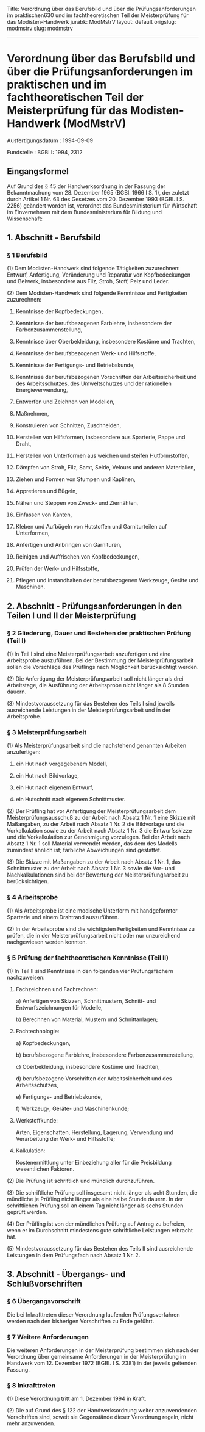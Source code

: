 Title: Verordnung über das Berufsbild und über die Prüfungsanforderungen im praktischen630
  und im fachtheoretischen Teil der Meisterprüfung für das Modisten-Handwerk
jurabk: ModMstrV
layout: default
origslug: modmstrv
slug: modmstrv

---

# Verordnung über das Berufsbild und über die Prüfungsanforderungen im praktischen und im fachtheoretischen Teil der Meisterprüfung für das Modisten-Handwerk (ModMstrV)

Ausfertigungsdatum
:   1994-09-09

Fundstelle
:   BGBl I: 1994, 2312



## Eingangsformel

Auf Grund des § 45 der Handwerksordnung in der Fassung der
Bekanntmachung vom 28. Dezember 1965 (BGBl. 1966 I S. 1), der zuletzt
durch Artikel 1 Nr. 63 des Gesetzes vom 20. Dezember 1993 (BGBl. I S.
2256) geändert worden ist, verordnet das Bundesministerium für
Wirtschaft im Einvernehmen mit dem Bundesministerium für Bildung und
Wissenschaft:


## 1. Abschnitt - Berufsbild



### § 1 Berufsbild

(1) Dem Modisten-Handwerk sind folgende Tätigkeiten zuzurechnen:
Entwurf, Anfertigung, Veränderung und Reparatur von Kopfbedeckungen
und Beiwerk, insbesondere aus Filz, Stroh, Stoff, Pelz und Leder.

(2) Dem Modisten-Handwerk sind folgende Kenntnisse und Fertigkeiten
zuzurechnen:

1.  Kenntnisse der Kopfbedeckungen,


2.  Kenntnisse der berufsbezogenen Farblehre, insbesondere der
    Farbenzusammenstellung,


3.  Kenntnisse über Oberbekleidung, insbesondere Kostüme und Trachten,


4.  Kenntnisse der berufsbezogenen Werk- und Hilfsstoffe,


5.  Kenntnisse der Fertigungs- und Betriebskunde,


6.  Kenntnisse der berufsbezogenen Vorschriften der Arbeitssicherheit und
    des Arbeitsschutzes, des Umweltschutzes und der rationellen
    Energieverwendung,


7.  Entwerfen und Zeichnen von Modellen,


8.  Maßnehmen,


9.  Konstruieren von Schnitten, Zuschneiden,


10. Herstellen von Hilfsformen, insbesondere aus Sparterie, Pappe und
    Draht,


11. Herstellen von Unterformen aus weichen und steifen Hutformstoffen,


12. Dämpfen von Stroh, Filz, Samt, Seide, Velours und anderen Materialien,


13. Ziehen und Formen von Stumpen und Kaplinen,


14. Appretieren und Bügeln,


15. Nähen und Steppen von Zweck- und Ziernähten,


16. Einfassen von Kanten,


17. Kleben und Aufbügeln von Hutstoffen und Garniturteilen auf
    Unterformen,


18. Anfertigen und Anbringen von Garnituren,


19. Reinigen und Auffrischen von Kopfbedeckungen,


20. Prüfen der Werk- und Hilfsstoffe,


21. Pflegen und Instandhalten der berufsbezogenen Werkzeuge, Geräte und
    Maschinen.





## 2. Abschnitt - Prüfungsanforderungen in den Teilen I und II der Meisterprüfung



### § 2 Gliederung, Dauer und Bestehen der praktischen Prüfung (Teil I)

(1) In Teil I sind eine Meisterprüfungsarbeit anzufertigen und eine
Arbeitsprobe auszuführen. Bei der Bestimmung der Meisterprüfungsarbeit
sollen die Vorschläge des Prüflings nach Möglichkeit berücksichtigt
werden.

(2) Die Anfertigung der Meisterprüfungsarbeit soll nicht länger als
drei Arbeitstage, die Ausführung der Arbeitsprobe nicht länger als 8
Stunden dauern.

(3) Mindestvoraussetzung für das Bestehen des Teils I sind jeweils
ausreichende Leistungen in der Meisterprüfungsarbeit und in der
Arbeitsprobe.


### § 3 Meisterprüfungsarbeit

(1) Als Meisterprüfungsarbeit sind die nachstehend genannten Arbeiten
anzufertigen:

1.  ein Hut nach vorgegebenem Modell,


2.  ein Hut nach Bildvorlage,


3.  ein Hut nach eigenem Entwurf,


4.  ein Hutschnitt nach eigenem Schnittmuster.




(2) Der Prüfling hat vor Anfertigung der Meisterprüfungsarbeit dem
Meisterprüfungsausschuß zu der Arbeit nach Absatz 1 Nr. 1 eine Skizze
mit Maßangaben, zu der Arbeit nach Absatz 1 Nr. 2 die Bildvorlage und
die Vorkalkulation sowie zu der Arbeit nach Absatz 1 Nr. 3 die
Entwurfsskizze und die Vorkalkulation zur Genehmigung vorzulegen. Bei
der Arbeit nach Absatz 1 Nr. 1 soll Material verwendet werden, das dem
des Modells zumindest ähnlich ist; farbliche Abweichungen sind
gestattet.

(3) Die Skizze mit Maßangaben zu der Arbeit nach Absatz 1 Nr. 1, das
Schnittmuster zu der Arbeit nach Absatz 1 Nr. 3 sowie die Vor- und
Nachkalkulationen sind bei der Bewertung der Meisterprüfungsarbeit zu
berücksichtigen.


### § 4 Arbeitsprobe

(1) Als Arbeitsprobe ist eine modische Unterform mit handgeformter
Sparterie und einem Drahtrand auszuführen.

(2) In der Arbeitsprobe sind die wichtigsten Fertigkeiten und
Kenntnisse zu prüfen, die in der Meisterprüfungsarbeit nicht oder nur
unzureichend nachgewiesen werden konnten.


### § 5 Prüfung der fachtheoretischen Kenntnisse (Teil II)

(1) In Teil II sind Kenntnisse in den folgenden vier Prüfungsfächern
nachzuweisen:

1.  Fachzeichnen und Fachrechnen:

    a)  Anfertigen von Skizzen, Schnittmustern, Schnitt- und
        Entwurfszeichnungen für Modelle,


    b)  Berechnen von Material, Mustern und Schnittanlagen;





2.  Fachtechnologie:

    a)  Kopfbedeckungen,


    b)  berufsbezogene Farblehre, insbesondere Farbenzusammenstellung,


    c)  Oberbekleidung, insbesondere Kostüme und Trachten,


    d)  berufsbezogene Vorschriften der Arbeitssicherheit und des
        Arbeitsschutzes,


    e)  Fertigungs- und Betriebskunde,


    f)  Werkzeug-, Geräte- und Maschinenkunde;





3.  Werkstoffkunde:

    Arten, Eigenschaften, Herstellung, Lagerung, Verwendung und
    Verarbeitung der Werk- und Hilfsstoffe;


4.  Kalkulation:

    Kostenermittlung unter Einbeziehung aller für die Preisbildung
    wesentlichen Faktoren.




(2) Die Prüfung ist schriftlich und mündlich durchzuführen.

(3) Die schriftliche Prüfung soll insgesamt nicht länger als acht
Stunden, die mündliche je Prüfling nicht länger als eine halbe Stunde
dauern. In der schriftlichen Prüfung soll an einem Tag nicht länger
als sechs Stunden geprüft werden.

(4) Der Prüfling ist von der mündlichen Prüfung auf Antrag zu
befreien, wenn er im Durchschnitt mindestens gute schriftliche
Leistungen erbracht hat.

(5) Mindestvoraussetzung für das Bestehen des Teils II sind
ausreichende Leistungen in dem Prüfungsfach nach Absatz 1 Nr. 2.


## 3. Abschnitt - Übergangs- und Schlußvorschriften



### § 6 Übergangsvorschrift

Die bei Inkrafttreten dieser Verordnung laufenden Prüfungsverfahren
werden nach den bisherigen Vorschriften zu Ende geführt.


### § 7 Weitere Anforderungen

Die weiteren Anforderungen in der Meisterprüfung bestimmen sich nach
der Verordnung über gemeinsame Anforderungen in der Meisterprüfung im
Handwerk vom 12. Dezember 1972 (BGBl. I S. 2381) in der jeweils
geltenden Fassung.


### § 8 Inkrafttreten

(1) Diese Verordnung tritt am 1. Dezember 1994 in Kraft.

(2) Die auf Grund des § 122 der Handwerksordnung weiter anzuwendenden
Vorschriften sind, soweit sie Gegenstände dieser Verordnung regeln,
nicht mehr anzuwenden.


